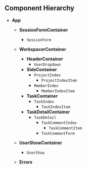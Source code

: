 ## Component Hierarchy

* **App**
	* **SessionFormContainer**
		* `SessionForm`

	* **WorkspacerContainer**
		* **HeaderContainer**
			* `UserDropdown`
		* **SideContainer**
			* `ProjectIndex`
				* `ProjectIndexItem`
			* `MemberIndex`
				* `MemberIndexItem`
		* **TaskContainer**
			* `TaskIndex`
				* `TaskIndexItem`
		* **TaskDetailContainer**
			* `TaskDetail`
				* `TaskCommentIndex`
					* `TaskCommentItem`
				* `TaskCommentForm`
	* **UserShowContainer**
		* `UserShow`
	* **Errors**

